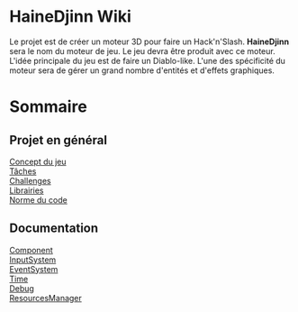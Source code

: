 # HaineDjinn Wiki
Le projet est de créer un moteur 3D pour faire un Hack'n'Slash. **HaineDjinn** sera le nom du moteur de jeu. Le jeu devra être produit avec ce moteur.  
L'idée principale du jeu est de faire un Diablo-like. L'une des spécificité du moteur sera de gérer un grand nombre d'entités et d'effets graphiques.

# Sommaire 
## Projet en général
[Concept du jeu](Projet/Game-Concept.md)  
[Tâches](Projet/Taches.md)  
[Challenges](Projet/Challenges.md)  
[Librairies](Projet/Librairies.md)  
[Norme du code](Projet/Norme.md)  

## Documentation
[Component](Documentation/Component.md)  
[InputSystem](Documentation/InputSystem.md)  
[EventSystem](Documentation/Event-System.md)  
[Time](Documentation/Time.md)  
[Debug](Documentation/Debug.md)  
[ResourcesManager](Documentation/ResourcesManager.md)  